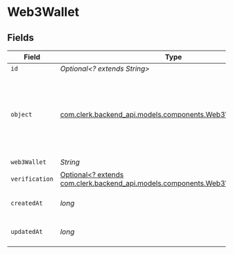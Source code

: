 # Web3Wallet


## Fields

| Field                                                                                                                                   | Type                                                                                                                                    | Required                                                                                                                                | Description                                                                                                                             |
| --------------------------------------------------------------------------------------------------------------------------------------- | --------------------------------------------------------------------------------------------------------------------------------------- | --------------------------------------------------------------------------------------------------------------------------------------- | --------------------------------------------------------------------------------------------------------------------------------------- |
| `id`                                                                                                                                    | *Optional<? extends String>*                                                                                                            | :heavy_minus_sign:                                                                                                                      | N/A                                                                                                                                     |
| `object`                                                                                                                                | [com.clerk.backend_api.models.components.Web3WalletObject](../../models/components/Web3WalletObject.md)                                 | :heavy_check_mark:                                                                                                                      | String representing the object's type. Objects of the same type share the same value.<br/>                                              |
| `web3Wallet`                                                                                                                            | *String*                                                                                                                                | :heavy_check_mark:                                                                                                                      | N/A                                                                                                                                     |
| `verification`                                                                                                                          | [Optional<? extends com.clerk.backend_api.models.components.Web3WalletVerification>](../../models/components/Web3WalletVerification.md) | :heavy_check_mark:                                                                                                                      | N/A                                                                                                                                     |
| `createdAt`                                                                                                                             | *long*                                                                                                                                  | :heavy_check_mark:                                                                                                                      | Unix timestamp of creation<br/>                                                                                                         |
| `updatedAt`                                                                                                                             | *long*                                                                                                                                  | :heavy_check_mark:                                                                                                                      | Unix timestamp of creation<br/>                                                                                                         |